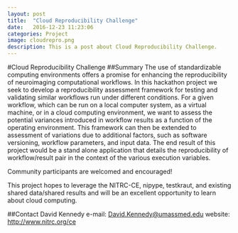 ```yaml
---
layout: post
title:  "Cloud Reproducibility Challenge"
date:   2016-12-23 11:23:06
categories: Project
image: cloudrepro.png
description: This is a post about Cloud Reproducibility Challenge.
---
```

#Cloud Reproducibility Challenge
##Summary
The use of standardizable computing environments offers a promise for enhancing the reproducibility of neuroimaging computational workflows. In this hackathon project we seek to develop a reproducibility assessment framework for testing and validating similar workflows run under different conditions. For a given workflow, which can be run on a local computer system, as a virtual machine, or in a cloud computing environment, we want to assess the potential variances introduced in workflow results as a function of the operating environment. This framework can then be extended to assessment of variations due to additional factors, such as software versioning, workflow parameters, and input data. The end result of this project would be a stand alone application that details the reproducibility of workflow/result pair in the context of the various execution variables.

Community participants are welcomed and encouraged!

This project hopes to leverage the NITRC-CE, nipype, testkraut, and existing shared data/shared results and will be an excellent opportunity to learn about cloud computing.

##Contact
David Kennedy
e-mail: David.Kennedy@umassmed.edu
website: http://www.nitrc.org/ce
